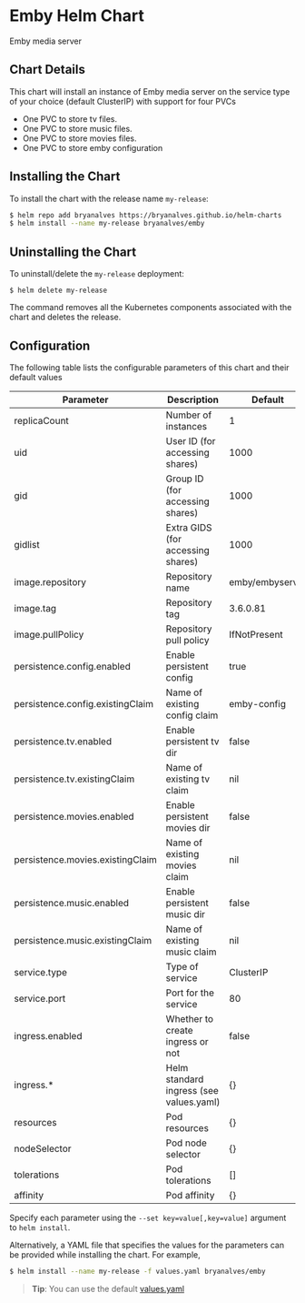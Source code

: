 # Emby Helm Chart

Emby media server

## Chart Details

This chart will install an instance of Emby media server on the service type of your choice (default ClusterIP) with support for four PVCs
* One PVC to store tv files.
* One PVC to store music files.
* One PVC to store movies files.
* One PVC to store emby configuration

## Installing the Chart

To install the chart with the release name `my-release`:

```bash
$ helm repo add bryanalves https://bryanalves.github.io/helm-charts
$ helm install --name my-release bryanalves/emby
```

## Uninstalling the Chart

To uninstall/delete the `my-release` deployment:

```console
$ helm delete my-release
```

The command removes all the Kubernetes components associated with the chart and deletes the release.

## Configuration

The following table lists the configurable parameters of this chart and their default values

| Parameter                           | Description                             | Default                |
| ----------------------------------- | --------------------------------------- | ---------------------- |
| replicaCount                        | Number of instances                     | 1                      |
| uid                                 | User ID (for accessing shares)          | 1000                   |
| gid                                 | Group ID (for accessing shares)         | 1000                   |
| gidlist                             | Extra GIDS (for accessing shares)       | 1000                   |
| image.repository                    | Repository name                         | emby/embyserver        |
| image.tag                           | Repository tag                          | 3.6.0.81               |
| image.pullPolicy                    | Repository pull policy                  | IfNotPresent           |
| persistence.config.enabled          | Enable persistent config                | true                   |
| persistence.config.existingClaim    | Name of existing config claim           | emby-config            |
| persistence.tv.enabled              | Enable persistent tv dir                | false                  |
| persistence.tv.existingClaim        | Name of existing tv claim               | nil                    |
| persistence.movies.enabled          | Enable persistent movies dir            | false                  |
| persistence.movies.existingClaim    | Name of existing movies claim           | nil                    |
| persistence.music.enabled           | Enable persistent music dir             | false                  |
| persistence.music.existingClaim     | Name of existing music claim            | nil                    |
| service.type                        | Type of service                         | ClusterIP              |
| service.port                        | Port for the service                    | 80                     |
| ingress.enabled                     | Whether to create ingress or not        | false                  |
| ingress.\*                          | Helm standard ingress (see values.yaml) | {}                     |
| resources                           | Pod resources                           | {}                     |
| nodeSelector                        | Pod node selector                       | {}                     |
| tolerations                         | Pod tolerations                         | []                     |
| affinity                            | Pod affinity                            | {}                     |

Specify each parameter using the `--set key=value[,key=value]` argument to `helm install`.

Alternatively, a YAML file that specifies the values for the parameters can be provided while installing the chart. For example,

```bash
$ helm install --name my-release -f values.yaml bryanalves/emby
```
> **Tip**: You can use the default [values.yaml](values.yaml)
